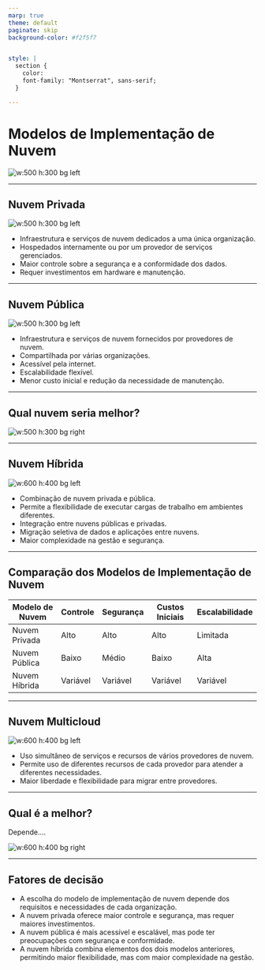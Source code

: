 ```yaml
---
marp: true
theme: default
paginate: skip
background-color: #f2f5f7


style: |
  section {
    color: 
    font-family: "Montserrat", sans-serif;
  }

---
```


# Modelos de Implementação de Nuvem

![w:500 h:300 bg left](https://tiinside.com.br/wp-content/uploads/2017/09/cLOUD.NUVEM_.png)

---
## Nuvem Privada

<!-- É um modelo de nuvem destinado a apenas uma empresa, onde as principais vantagens é a sua segurança e modularização de acordo com as necessidades da empresa e as desvantagem é a baixa escalabilidade e o custo elevado -->

![w:500 h:300 bg left](https://comoaprenderwindows.com.br/wp-content/uploads/2020/07/nuvemprivada.png)

- Infraestrutura e serviços de nuvem dedicados a uma única organização.
- Hospedados internamente ou por um provedor de serviços gerenciados.
- Maior controle sobre a segurança e a conformidade dos dados.
- Requer investimentos em hardware e manutenção.

---

## Nuvem Pública

<!-- É um modelo de nuvem destinado a diferentes empresas, onde as principais vantagens é a sua alta escalabilidade e o baixo custo e as desvantagem é a segurança -->

![w:500 h:300 bg left](https://www.datarain.com.br/wp-content/uploads/2021/08/publicacloud.png)


- Infraestrutura e serviços de nuvem fornecidos por provedores de nuvem.
- Compartilhada por várias organizações.
- Acessível pela internet.
- Escalabilidade flexível.
- Menor custo inicial e redução da necessidade de manutenção.

---

## Qual nuvem seria melhor?
![w:500 h:300 bg right](https://www.hlti.com.br/wp-content/uploads/2022/07/Nuvem-Privada-x-Nuvem-Publica-Qual-o-melhor-tipo-de-nuvem.png)

---

## Nuvem Híbrida

<!-- É um modelo onde se usam diferentes clouds de acordo com a necessidade do problema. A principal vantagem é a flexibilidade de solução de cada problema específico com a melhor ferramenta -->

<!-- É um modelo de nuvem onde tem os dois benefícios de nuvem privada e pública, onde pode usar, por exemplo, segurança em dados mais sensíveis e escalabilidade e disponibilidade em outros dados necessários -->

![w:600 h:400 bg left](https://www.scurra.com.br/blog/wp-content/uploads/2017/08/cloud-hibryd-768x467.png)

- Combinação de nuvem privada e pública.
- Permite a flexibilidade de executar cargas de trabalho em ambientes diferentes.
- Integração entre nuvens públicas e privadas.
- Migração seletiva de dados e aplicações entre nuvens.
- Maior complexidade na gestão e segurança.

---

## Comparação dos Modelos de Implementação de Nuvem

| Modelo de Nuvem   | Controle | Segurança | Custos Iniciais | Escalabilidade |
|-------------------|----------|-----------|-----------------|----------------|
| Nuvem Privada     | Alto     | Alto      | Alto            | Limitada       |
| Nuvem Pública     | Baixo    | Médio     | Baixo           | Alta           |
| Nuvem Híbrida     | Variável | Variável  | Variável        | Variável       |

---
## Nuvem Multicloud

![w:600 h:400 bg left](https://t9z6z8s3.rocketcdn.me/wp-content/uploads/2021/01/Multicloud.png)

-  Uso simultâneo de serviços e recursos de vários provedores de nuvem.
- Permite uso de diferentes recursos de cada provedor para atender a diferentes necessidades.
- Maior liberdade e flexibilidade para migrar entre provedores.

---
## Qual é a melhor?

Depende....

![w:600 h:400 bg right](https://ss3tecnologia.com.br/wp-content/uploads/2023/05/nuvem-publica-privada-ou-hibrida-1024x536.png)

---

## Fatores de decisão

- A escolha do modelo de implementação de nuvem depende dos requisitos e necessidades de cada organização.
- A nuvem privada oferece maior controle e segurança, mas requer maiores investimentos.
- A nuvem pública é mais acessível e escalável, mas pode ter preocupações com segurança e conformidade.
- A nuvem híbrida combina elementos dos dois modelos anteriores, permitindo maior flexibilidade, mas com maior complexidade na gestão.
